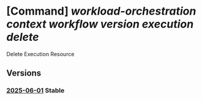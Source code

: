 # [Command] _workload-orchestration context workflow version execution delete_

Delete Execution Resource

## Versions

### [2025-06-01](/Resources/mgmt-plane/L3N1YnNjcmlwdGlvbnMve30vcmVzb3VyY2Vncm91cHMve30vcHJvdmlkZXJzL21pY3Jvc29mdC5lZGdlL2NvbnRleHRzL3t9L3dvcmtmbG93cy97fS92ZXJzaW9ucy97fS9leGVjdXRpb25zL3t9/2025-06-01.xml) **Stable**

<!-- mgmt-plane /subscriptions/{}/resourcegroups/{}/providers/microsoft.edge/contexts/{}/workflows/{}/versions/{}/executions/{} 2025-06-01 -->
